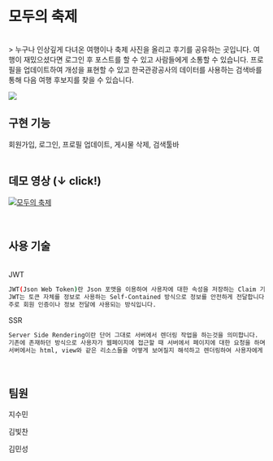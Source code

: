 
# 모두의 축제  
<br/>
> 누구나 인상깊게 다녀온 여행이나 축제 사진을 올리고 후기를 공유하는 곳입니다.
여행이 재밌으셨다면 로그인 후 포스트를 할 수 있고 사람들에게 소통할 수 있습니다. 프로필을 업데이트하여 개성을 표현할 수 있고 한국관광공사의 데이터를 사용하는 검색바를 통해  다음 여행 후보지를 찾을 수 있습니다.   

![](../header.png)
     <br/>
## 구현 기능
회원가입, 로그인, 프로필 업데이트, 게시물 삭제, 검색툴바       
 <br/>
    
## 데모 영상 (&#8595; click!)
[![모두의 축제](http://img.youtube.com/vi/7fQ4U4fCyAg/0.jpg)](https://www.youtube.com/watch?v=7fQ4U4fCyAg)   



 <br/>
 
## 사용 기술
 <br/>
JWT
 
```sh
JWT(Json Web Token)란 Json 포맷을 이용하여 사용자에 대한 속성을 저장하는 Claim 기반의 Web Token입니다.
JWT는 토큰 자체를 정보로 사용하는 Self-Contained 방식으로 정보를 안전하게 전달합니다. 
주로 회원 인증이나 정보 전달에 사용되는 방식입니다.    
```

SSR

```sh
Server Side Rendering이란 단어 그대로 서버에서 렌더링 작업을 하는것을 의미합니다. 
기존에 존재하던 방식으로 사용자가 웹페이지에 접근할 때 서버에서 페이지에 대한 요청을 하며 
서버에서는 html, view와 같은 리소스들을 어떻게 보여질지 해석하고 렌더링하여 사용자에게 반환합니다.   
```

<br/>

## 팀원

지수민

김빛찬

김민성
